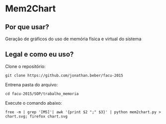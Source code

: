 Mem2Chart
=========

## Por que usar?

Geração de gráficos do uso de memória física e virtual do sistema

## Legal e como eu uso?

Clone o repositório:
```
git clone https://github.com/jonathan.beber/facu-2015
```

Entrena pasta do arquivo:
```
cd facu-2015/SOP/trabalho_memoria
```

Execute  o comando abaixo:
```
free -m | grep '[MS]'| awk '{print $2 ";" $3}' | python mem2chart.py > chart.svg; firefox chart.svg
``` 

